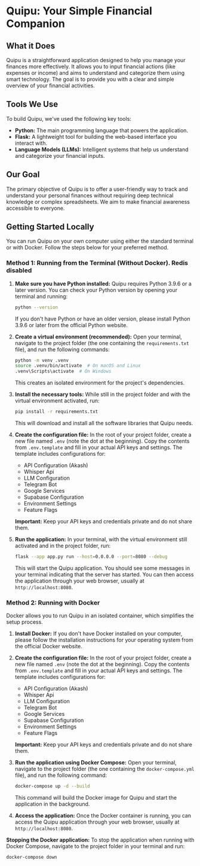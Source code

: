 # Quipu: Your Simple Financial Companion

## What it Does

Quipu is a straightforward application designed to help you manage your finances more effectively. It allows you to input financial actions (like expenses or income) and aims to understand and categorize them using smart technology. The goal is to provide you with a clear and simple overview of your financial activities.

## Tools We Use

To build Quipu, we've used the following key tools:

* **Python:** The main programming language that powers the application.
* **Flask:** A lightweight tool for building the web-based interface you interact with.
* **Language Models (LLMs):** Intelligent systems that help us understand and categorize your financial inputs.

## Our Goal

The primary objective of Quipu is to offer a user-friendly way to track and understand your personal finances without requiring deep technical knowledge or complex spreadsheets. We aim to make financial awareness accessible to everyone.

## Getting Started Locally

You can run Quipu on your own computer using either the standard terminal or with Docker. Follow the steps below for your preferred method.

### Method 1: Running from the Terminal (Without Docker). Redis disabled

1.  **Make sure you have Python installed:** Quipu requires Python 3.9.6 or a later version. You can check your Python version by opening your terminal and running:
    ```bash
    python --version
    ```
    If you don't have Python or have an older version, please install Python 3.9.6 or later from the official Python website.

2.  **Create a virtual environment (recommended):** Open your terminal, navigate to the project folder (the one containing the `requirements.txt` file), and run the following commands:
    ```bash
    python -m venv .venv
    source .venv/bin/activate  # On macOS and Linux
    .venv\Scripts\activate  # On Windows
    ```
    This creates an isolated environment for the project's dependencies.

3.  **Install the necessary tools:** While still in the project folder and with the virtual environment activated, run:
    ```bash
    pip install -r requirements.txt
    ```
    This will download and install all the software libraries that Quipu needs.

4.  **Create the configuration file:** In the root of your project folder, create a new file named `.env` (note the dot at the beginning). Copy the contents from `.env.template` and fill in your actual API keys and settings. The template includes configurations for:
    - API Configuration (Akash)
    - Whisper Api
    - LLM Configuration
    - Telegram Bot
    - Google Services
    - Supabase Configuration
    - Environment Settings
    - Feature Flags

    **Important:** Keep your API keys and credentials private and do not share them.

5.  **Run the application:** In your terminal, with the virtual environment still activated and in the project folder, run:
    ```bash
    flask --app app.py run --host=0.0.0.0 --port=8080 --debug
    ```
    This will start the Quipu application. You should see some messages in your terminal indicating that the server has started. You can then access the application through your web browser, usually at `http://localhost:8080`.

### Method 2: Running with Docker

Docker allows you to run Quipu in an isolated container, which simplifies the setup process.

1.  **Install Docker:** If you don't have Docker installed on your computer, please follow the installation instructions for your operating system from the official Docker website.

2.  **Create the configuration file:** In the root of your project folder, create a new file named `.env` (note the dot at the beginning). Copy the contents from `.env.template` and fill in your actual API keys and settings. The template includes configurations for:
    - API Configuration (Akash)
    - Whisper Api
    - LLM Configuration
    - Telegram Bot
    - Google Services
    - Supabase Configuration
    - Environment Settings
    - Feature Flags

    **Important:** Keep your API keys and credentials private and do not share them.

3.  **Run the application using Docker Compose:** Open your terminal, navigate to the project folder (the one containing the `docker-compose.yml` file), and run the following command:
    ```bash
    docker-compose up -d --build
    ```
    This command will build the Docker image for Quipu and start the application in the background.

4.  **Access the application:** Once the Docker container is running, you can access the Quipu application through your web browser, usually at `http://localhost:8080`.

**Stopping the Docker application:** To stop the application when running with Docker Compose, navigate to the project folder in your terminal and run:
```bash
docker-compose down
